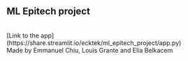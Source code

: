 ## ML Epitech project 
<br />
[Link to the app](https://share.streamlit.io/ecktek/ml_epitech_project/app.py)
<br />
Made by Emmanuel Chiu, Louis Grante and Elia Belkacem
